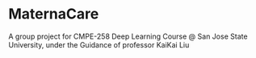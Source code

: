 # MaternaCare
A group project for CMPE-258 Deep Learning Course @ San Jose State University, under the Guidance of professor KaiKai Liu
